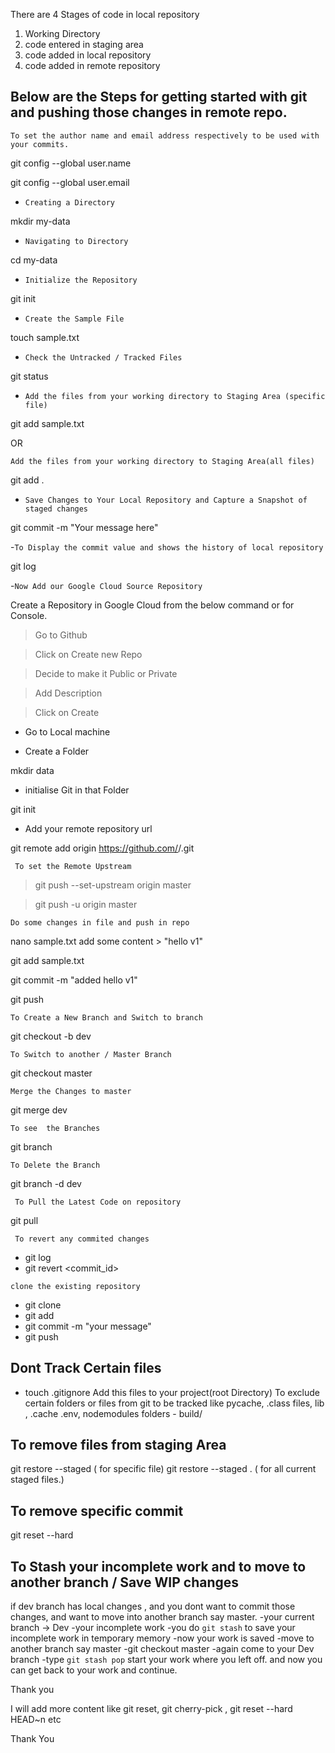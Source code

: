There are 4 Stages of code in local repository

  1. Working Directory
  2. code entered in staging area
  3. code added in local repository
  4. code added in remote repository

## Below are the Steps for getting started with git and pushing those changes in remote repo.

`To set the author name and email address respectively to be used with your commits.`

git config --global user.name <username>

git config --global user.email <email>

- `Creating a Directory`
 
mkdir my-data

- `Navigating to Directory`
 
cd   my-data

- `Initialize the Repository`
 
git init

- `Create the Sample File`
 
touch sample.txt

- `Check the Untracked / Tracked Files`
 
git status

- `Add the files from your working directory to Staging Area (specific file)`
 
git add sample.txt

OR 

`Add the files from your working directory to Staging Area(all files)`
 
git add .

- `Save Changes to Your Local Repository and Capture a Snapshot of staged changes`
 
git commit -m "Your message here"

-`To Display the commit value and shows the history of local repository`
 
git log

-`Now Add our Google Cloud Source Repository`
 
Create a Repository in Google Cloud from the below command or for Console.

> Go to Github

> Click on Create new  Repo

> Decide to make it Public or Private

> Add Description

> Click on Create

- Go to Local machine

- Create a Folder

 mkdir data

- initialise Git in that Folder

 git init

- Add your remote repository url

git remote add origin https://github.com/<your username>/<your repo name>.git


` To set the Remote Upstream`
 
> git push --set-upstream origin master

> git push -u origin master
 
`Do some changes in file and push in repo`
 
nano sample.txt
add some content > "hello v1"

git add sample.txt
 
git commit -m "added hello v1"
 
git push

`To Create a New Branch and Switch to branch`
 
git checkout -b dev

`To Switch to another / Master Branch`
 
git checkout master

` Merge the Changes to master `
 
git merge dev

` To see  the Branches `
 
git branch

` To Delete the Branch `
 
git branch -d dev

` To Pull the Latest Code on repository`
 
git pull

` To revert any commited changes`
 
- git log
- git revert <commit_id>

`clone the existing repository`
 
- git clone  <your remote repo name>
- git add 
- git commit -m "your message"
- git push 


## Dont Track Certain files
- touch .gitignore
Add this files to your project(root Directory)
To exclude certain folders or files from git to be tracked 
like pycache, .class files, lib , .cache .env, nodemodules
folders - build/

## To remove files from staging Area
git restore --staged <filename>   ( for specific file)
git restore --staged .            ( for all current staged files.)

## To remove specific commit 
git reset --hard 

## To Stash your incomplete work and to move to another branch / Save WIP changes
if dev branch has  local changes , and you dont want to commit those changes, and want to move into another branch say master.
-your current branch -> Dev
-your incomplete work
-you  do `git stash` to save your incomplete work in temporary memory
-now your work is saved 
-move to another branch say master
-git checkout master
-again come to your Dev branch 
-type `git stash pop` start your work where you left off. and now you can get back to your work and continue.

Thank you
 
I will add more content like 
git reset,  git cherry-pick , git reset --hard HEAD~n etc

Thank You
 
 


